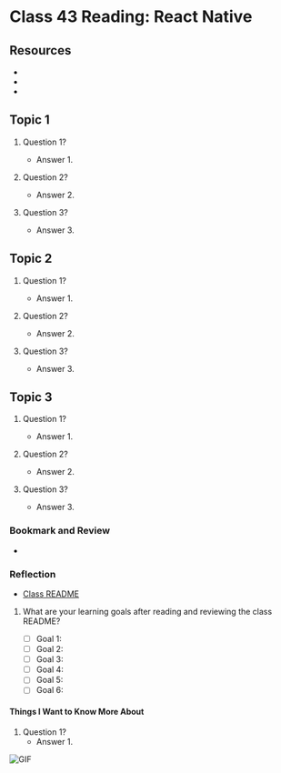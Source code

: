 # Class 43 Reading: React Native

## Resources

- []()
- []()
- []()

## Topic 1

1. Question 1?
    - Answer 1.

2. Question 2?
    - Answer 2.

3. Question 3?
    - Answer 3.

## Topic 2

1. Question 1?
    - Answer 1.

2. Question 2?
    - Answer 2.

3. Question 3?
    - Answer 3.

## Topic 3

1. Question 1?
    - Answer 1.

2. Question 2?
    - Answer 2.

3. Question 3?
    - Answer 3.

### Bookmark and Review

- []()

### Reflection

- [Class README](https://codefellows.github.io/code-401-javascript-guide/curriculum/class-00/)

1. What are your learning goals after reading and reviewing the class README?

    - [ ] Goal 1:
    - [ ] Goal 2:
    - [ ] Goal 3:
    - [ ] Goal 4:
    - [ ] Goal 5:
    - [ ] Goal 6:

#### Things I Want to Know More About

1. Question 1?
    - Answer 1.

![GIF]()
